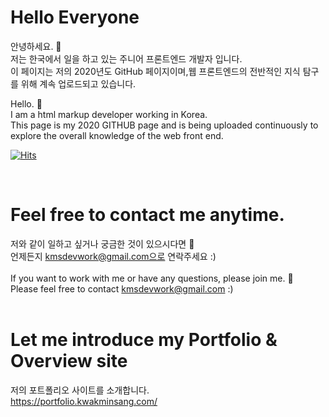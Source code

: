 # Hello Everyone

안녕하세요. 👋<br>
저는 한국에서 일을 하고 있는 주니어 프론트엔드 개발자 입니다.<br>
이 페이지는 저의 2020년도 GitHub 페이지이며,웹 프론트엔드의 전반적인 지식 탐구를 위해 계속 업로드되고 있습니다.<br>

Hello. 👋<br>
I am a html markup developer working in Korea.<br>
This page is my 2020 GITHUB page and is being uploaded continuously to explore the overall knowledge of the web front end.
<br>

<p>
<div>

[![Hits](https://hits.seeyoufarm.com/api/count/incr/badge.svg?url=https%3A%2F%2Fgithub.com%2Fqkaxhfms&count_bg=%235E6FD3&title_bg=%23555555&icon=&icon_color=%23626262&title=hits&edge_flat=false)](https://hits.seeyoufarm.com)

</div>

</p>
<br>

# Feel free to contact me anytime.

저와 같이 일하고 싶거나 궁금한 것이 있으시다면 💬<br>
언제든지 kmsdevwork@gmail.com으로 연락주세요 :)<br>
<br>
If you want to work with me or have any questions, please join me. 💬<br>
Please feel free to contact kmsdevwork@gmail.com :)<br>
<br>

# Let me introduce my Portfolio & Overview site

저의 포트폴리오 사이트를 소개합니다.<br>
https://portfolio.kwakminsang.com/
